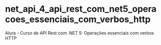 # net_api_4_api_rest_com_net5_operacoes_essenciais_com_verbos_http
Alura - Curso de API Rest com .NET 5: Operações essenciais com verbos HTTP
